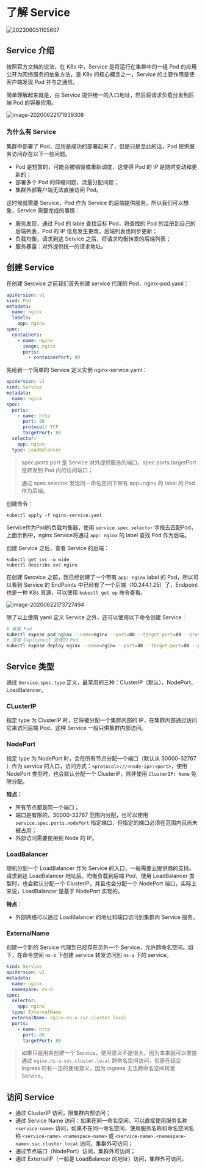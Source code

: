 # 了解 Service

![202306051105607](https://pding.oss-cn-hangzhou.aliyuncs.com/images/202306051105607.png)

## Service 介绍

按照官方文档的说法，在 K8s 中，Service 是将运行在集群中的一组 Pod 的应用公开为网络服务的抽象方法，是 K8s 的核心概念之一，Service 的主要作用是使客户端发现 Pod 并与之通信。

简单理解起来就是，由 Service 提供统一的入口地址，然后将请求负载分发到后端 Pod 的容器应用。

![image-20200622171939308](https://pding.oss-cn-hangzhou.aliyuncs.com/images/image-20200622171939308.png)

### 为什么有 Service

集群中部署了 Pod，应用是成功的部署起来了，但是只是至此的话，Pod 提供服务访问存在以下一些问题。

- Pod 是短暂的，可能会被销毁或重新调度，这使得 Pod 的 IP 是随时变动和更新的；
- 部署多个 Pod 的伸缩问题，流量分配问题；
- 集群外部客户端无法直接访问 Pod。

这时候就需要 Service，Pod 作为 Service 的后端提供服务。所以我们可以想象，Service 需要完成的事情：

- 服务发现，通过 Pod 的 lable 查找目标 Pod，将查找的 Pod 的注册到自己的后端列表，Pod 的 IP 信息发生更改，后端列表也同步更新；
- 负载均衡，请求到达 Service 之后，将请求均衡转发的后端列表；
- 服务暴露：对外提供统一的请求地址。

## 创建 Service

在创建 Sercvice 之前我们首先创建 service 代理的 Pod，nginx-pod.yaml：

```yaml
apiVersion: v1
kind: Pod
metadata:
  name: nginx
  labels:
    app: nginx
spec:
  containers:
    - name: nginx
      image: nginx
      ports:
        - containerPort: 80
```

先给到一个简单的 Service 定义实例 nginx-service.yaml：

```yaml
apiVersion: v1
kind: Service
metadata:
  name: nginx
spec:
  ports:
    - name: http
      port: 80
      protocol: TCP
      targetPort: 80
  selector:
    app: nginx
  type: LoadBalancer
```

> spec.ports.port 是 Service 对外提供服务的端口，spec.ports.targetPort 是转发到 Pod 内的访问端口；
>
> 通过 spec.selector 发现同一命名空间下带有 app=nginx 的 label 的 Pod 作为后端。

创建命令：

```shell
kubectl apply -f nginx-service.yaml
```

Service作为Pod的负载均衡器，使用 `service.spec.selector` 字段去匹配Pod，上面示例中，nginx Service将通过 `app: nginx` 的 label 查找 Pod 作为后端。

创建 Service 之后，查看 Service 的后端：

```shell
kubectl get svc -o wide
kubectl describe svc nginx
```

在创建 Sercvice 之前，我已经创建了一个带有 `app: nginx` label 的 Pod，所以可以看到 Service 的 EndPoints 中已经有了一个后端（10.244.1.25）了，Endpoint 也是一种 K8s 资源，可以使用 `kubectl get ep` 命令查看。

![image-20200622173727494](https://pding.oss-cn-hangzhou.aliyuncs.com/images/image-20200622173727494.png)

除了以上使用 yaml 定义 Service 之外，还可以使用以下命令创建 Service：

```bash
# 暴露 Pod
kubectl expose pod nginx --name=nginx --port=80 --target-port=80 --protocol=TCP --type=NodePort
# 或者 Deployment 管理的 Pod
kubectl expose deploy nginx --name=nginx --port=80 --target-port=80 --protocol=TCP --type=LoadBalancer
```

## Service 类型

通过 `Service.spec.type` 定义，最常用的三种：ClusterIP（默认），NodePort、LoadBalancer。

### CLusterIP

指定 type 为 ClusterIP 时，它将被分配一个集群内部的 IP，在集群内部通过访问它来访问后端 Pod，这种 Service 一般只供集群内部访问。

### NodePort

指定 type 为 NodePort 时，会在所有节点分配一个端口（默认从 30000-32767 ）作为 service 的入口，访问方式：`<protocol>://<node-ip>:<port>`，使用 NodePort 类型时，也会默认分配一个 ClusterIP，除非使用 `ClusterIP: None` 免除分配。

**特点：**

- 所有节点都是同一个端口；
- 端口是有限的，30000-32767 范围内分配，也可以使用 `service.spec.ports.nodePort` 指定端口，但指定的端口必须在范围内且尚未被占用；
- 外部访问需要使用到 Node 的 IP。

### LoadBalancer

随机分配一个 LoadBalancer 作为 Service 的入口，一般需要云提供商的支持。请求到达 LoadBalancer 地址后，均衡负载到后端 Pod，使用 LoadBalancer 类型时，也会默认分配一个 ClusterIP，并且也会分配一个 NodePort 端口，实际上来说，LoadBalancer 是基于 NodePort 实现的。

**特点**：

- 外部网络可以通过 LoadBalancer 的地址和端口访问到集群内 Service 服务。

### ExternalName

创建一个新的 Service 代理到已经存在另外一个 Service，允许跨命名空间。如下，在命令空间 `ns-b` 下创建 service 转发访问到 `ns-a` 下的 service。

```yaml
kind: Service
apiVersion: v1
metadata:
  name: nginx
  namespace: ns-b
spec:
  selector:
    app: nginx
  type: ExternalName
  externalName: nginx.ns-a.svc.cluster.local
  ports:
    - name: http
      port: 80
      targetPort: 80
```

> 如果只是用来创建一个 Service，使用意义不是很大，因为本来就可以直接通过 `nginx.ns-a.svc.cluster.local` 跨命名空间访问，但是在结合 Ingress 时有一定的使用意义，因为 ingress 无法跨命名空间转发 Service。

## 访问 Service

- 通过 ClusterIP 访问，限集群内部访问；
- 通过 Service Name 访问：如果在同一命名空间，可以直接使用服务名称 `<service-name>` 访问，如果不在同一命名空间，使用服务名称和命名空间名称 `<service-name>.<namespace-name>` 或 `<service-name>.<namespace-name>.svc.cluster.local` 访问，集群外可访问；
- 通过节点端口（NodePort）访问，集群外可访问；
- 通过 ExternalIP（一般是 LoadBalancer 的地址）访问，集群外可访问。

